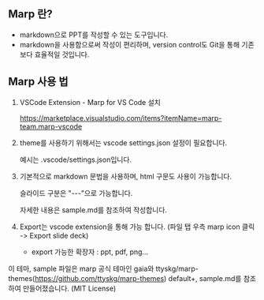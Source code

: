 ## Marp 란?
- markdown으로 PPT를 작성할 수 있는 도구입니다.
- markdown을 사용함으로써 작성이 편리하며, version control도 Git을 통해 기존 보다 효율적일 것입니다.

## Marp 사용 법

1. VSCode Extension - Marp for VS Code 설치
   
   https://marketplace.visualstudio.com/items?itemName=marp-team.marp-vscode

2. theme를 사용하기 위해서는 vscode settings.json 설정이 필요합니다.

   예시는 .vscode/settings.json입니다.

3. 기본적으로 markdown 문법을 사용하며, html 구문도 사용이 가능합니다.
   
   슬라이드 구분은 "---"으로 가능합니다.
   
   자세한 내용은 sample.md를 참조하여 작성합니다.

4. Export는 vscode extension을 통해 가능 합니다. (파일 탭 우측 marp icon 클릭 -> Export slide deck)
     - export 가능한 확장자 : ppt, pdf, png...


이 테마, sample 파일은 marp 공식 테마인 gaia와 ttyskg/marp-themes(https://github.com/ttyskg/marp-themes) default+, sample.md를 참조하여 만들어졌습니다. (MIT License)
